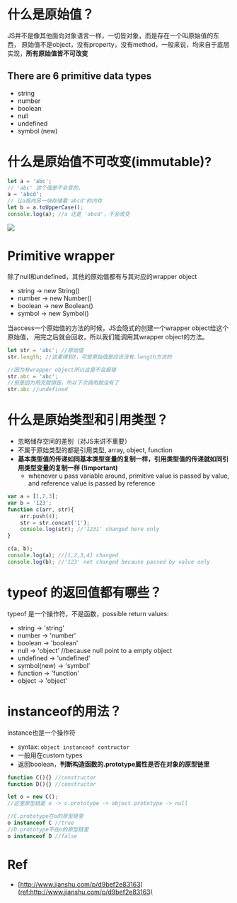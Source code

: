 # 什么是原始值？     
JS并不是像其他面向对象语言一样，一切皆对象，而是存在一个叫原始值的东西，
原始值不是object，没有property，没有method，一般来说，均来自于底层实现，**所有原始值皆不可改变**

## There are 6 primitive data types
- string
- number 
- boolean
- null
- undefined 
- symbol (new)


# 什么是原始值不可改变(immutable)?
```javascript
let a = 'abc';
// 'abc' 这个值是不会变的，
a = 'abcd';
// 让a指向另一块存储着'abcd'的内存
let b = a.toUpperCase(); 
console.log(a); //a 还是 'abcd'，不会改变
```
![](primitive_value_unchangable.jpg)


# Primitive wrapper
除了null和undefined，其他的原始值都有与其对应的wrapper object
- string -> new String()
- number -> new Number()
- boolean -> new Boolean()
- symbol -> new Symbol()  

当access一个原始值的方法的时候，JS会隐式的创建一个wrapper object给这个原始值，
用完之后就会回收，所以我们能调用其wrapper object的方法。
```javascript
let str = 'abc'; //原始值
str.length; //这里得到3，可是原始值是应该没有.length方法的

//因为有wrapper object所以这里不会报错
str.abc = 'abc'; 
//但是因为用完就销毁，所以下次调用就没有了
str.abc //undefined 
```

# 什么是原始类型和引用类型？
- 忽略储存空间的差别（对JS来讲不重要）
- 不属于原始类型的都是引用类型, array, object, function
- **基本类型值的传递如同基本类型变量的复制一样，引用类型值的传递就如同引用类型变量的复制一样 (!important)**
    - whenever u pass variable around, primitive value is passed by value, and reference value is passed by reference

```javascript
var a = [1,2,3];
var b = '123';
function c(arr, str){
    arr.push(4);
    str = str.concat('1');
    console.log(str); //'1231' changed here only
}

c(a, b);
console.log(a); //[1,2,3,4] changed
console.log(b); //'123' not changed because passed by value only

```

# typeof 的返回值都有哪些？
typeof 是一个操作符，不是函数，possible return values:
- string -> 'string'
- number -> 'number'
- boolean -> 'boolean'
- null -> 'object' //because null point to a empty object
- undefined  -> 'undefined'
- symbol(new) -> 'symbol'
- function -> 'function'
- object -> 'object'

# instanceof的用法？
instance也是一个操作符
- syntax: `object instanceof contructor`
- 一般用在custom types
- 返回boolean，**判断构造函数的.prototype属性是否在对象的原型链里**

```javascript
function C(){} //constructor
function D(){} //constructor

let o = new C();
//这里原型链是 o -> c.prototype -> object.prototype -> null

//C.prototype在o的原型链里
o instanceof C //true
//D.prototype不在o的原型链里
o instanceof D //false
```

# Ref
- [http://www.jianshu.com/p/d9bef2e83163](ref:http://www.jianshu.com/p/d9bef2e83163)



